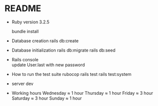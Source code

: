 # README

* Ruby version 3.2.5

  bundle install

* Database creation
  rails db:create
* Database initialization
  rails db:migrate
  rails db:seed
* Rails console  
  update User.last with new password
* How to run the test suite
  rubocop
  rails test
  rails test:system
* server
  dev
* Working hours
  Wednesday ≈ 1 hour
  Thursday ≈ 1 hour
  Friday ≈ 3 hour
  Saturday ≈ 3 hour
  Sunday ≈ 1 hour 
